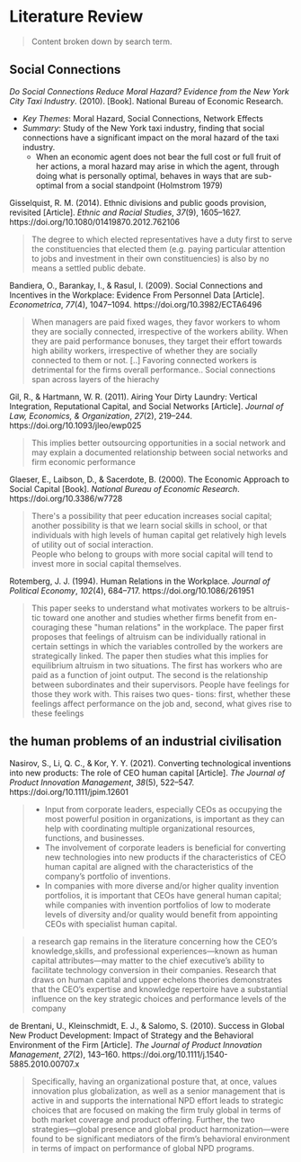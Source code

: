 # Literature Review
> Content broken down by search term.

## Social Connections
<div class="csl-entry"><i>Do Social Connections Reduce Moral Hazard? Evidence from the New York City Taxi Industry</i>. (2010). [Book]. National Bureau of Economic Research.</div>

- *Key Themes*: Moral Hazard, Social Connections, Network Effects
- *Summary*: Study of the New York taxi industry, finding that social connections have a significant impact on the moral hazard of the taxi industry.
    - When an economic agent does not bear the full cost or full fruit of her actions, a moral
      hazard may arise in which the agent, through doing what is personally optimal, behaves in ways
      that are sub-optimal from a social standpoint (Holmstrom 1979)

<div class="csl-entry">Gisselquist, R. M. (2014). Ethnic divisions and public goods provision, revisited [Article]. <i>Ethnic and Racial Studies</i>, <i>37</i>(9), 1605–1627. https://doi.org/10.1080/01419870.2012.762106</div>

> The degree to which elected representatives have a duty first to serve the
constituencies that elected them (e.g. paying particular attention to jobs
and investment in their own constituencies) is also by no means a settled
public debate.

<div class="csl-entry">Bandiera, O., Barankay, I., &#38; Rasul, I. (2009). Social Connections and Incentives in the Workplace: Evidence From Personnel Data [Article]. <i>Econometrica</i>, <i>77</i>(4), 1047–1094. https://doi.org/10.3982/ECTA6496</div>

> When managers are paid fixed wages, they favor workers to whom they are socially connected, irrespective of the workers ability. When they are paid performance bonuses, they target their effort towards high ability workers, irrespective of whether they are socially connected to them or not.
> [..]
> Favoring connected workers is detrimental for the firms overall performance..
> Social connections span across layers of the hierachy

<div class="csl-entry">Gil, R., &#38; Hartmann, W. R. (2011). Airing Your Dirty Laundry: Vertical Integration, Reputational Capital, and Social Networks [Article]. <i>Journal of Law, Economics, &#38; Organization</i>, <i>27</i>(2), 219–244. https://doi.org/10.1093/jleo/ewp025</div>

> This implies better outsourcing opportunities in a social network
and may explain a documented relationship between social networks and firm
economic performance

<div class="csl-entry">Glaeser, E., Laibson, D., &#38; Sacerdote, B. (2000). The Economic Approach to Social Capital [Book]. <i>National Bureau of Economic Research</i>. https://doi.org/10.3386/w7728</div>

> There's a possibility that peer education increases social capital; another possibility is that we learn social skills in school, or that individuals with high levels of human capital get relatively high levels of utility out of social interaction.  
> People who belong to groups with more social capital will tend to invest more in social capital themselves.

<div class="csl-entry">Rotemberg, J. J. (1994). Human Relations in the Workplace. <i>Journal of Political Economy</i>, <i>102</i>(4), 684–717. https://doi.org/10.1086/261951</div>

> This paper seeks to understand what motivates workers to be altruis- tic toward one another and studies whether firms benefit from en- couraging these "human relations" in the workplace. The paper first proposes that feelings of altruism can be individually rational in certain settings in which the variables controlled by the workers are strategically linked. The paper then studies what this implies for equilibrium altruism in two situations. The first has workers who are paid as a function of joint output. The second is the relationship between subordinates and their supervisors.
> People have feelings for those they work with. This raises two ques-
tions: first, whether these feelings affect performance on the job and,
second, what gives rise to these feelings

## the human problems of an industrial civilisation
<div class="csl-entry">Nasirov, S., Li, Q. C., &#38; Kor, Y. Y. (2021). Converting technological inventions into new products: The role of CEO human capital [Article]. <i>The Journal of Product Innovation Management</i>, <i>38</i>(5), 522–547. https://doi.org/10.1111/jpim.12601</div>

> - Input from corporate leaders, especially CEOs as occupying the most powerful position in organizations, is important as they can help with
coordinating multiple organizational resources,
functions, and businesses.
> - The involvement of corporate leaders is beneficial for converting new technologies into new  products if the characteristics of CEO human capital are aligned with the characteristics of  the company’s portfolio of inventions.
> - In companies with more diverse and/or higher  quality invention portfolios, it is important that CEOs have general human capital; while companies with invention portfolios of low to moderate levels of diversity and/or quality would benefit from appointing CEOs with specialist human capital.

> a research gap remains in the literature concerning how the CEO’s knowledge,skills, and professional experiences—known as human capital attributes—may matter to the chief executive’s ability to facilitate technology conversion in their companies. Research that draws on human capital and upper echelons theories demonstrates that the CEO’s expertise and knowledge repertoire have a substantial influence on the key strategic choices and performance levels of the company

<div class="csl-entry">de Brentani, U., Kleinschmidt, E. J., &#38; Salomo, S. (2010). Success in Global New Product Development: Impact of Strategy and the Behavioral Environment of the Firm [Article]. <i>The Journal of Product Innovation Management</i>, <i>27</i>(2), 143–160. https://doi.org/10.1111/j.1540-5885.2010.00707.x</div>

> Specifically, having an organizational posture that, at once, values innovation plus globalization, as well as a senior management that is active in and supports the international NPD effort leads to strategic choices that are focused on making the firm truly global in terms of both market coverage and product offering. Further, the two strategies—global presence and global product harmonization—were found to be significant mediators of the firm’s behavioral environment in terms of impact on performance of global NPD programs.
